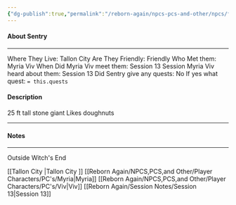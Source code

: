 ```yaml
---
{"dg-publish":true,"permalink":"/reborn-again/npcs-pcs-and-other/npcs/friendly/sentry/"}
---
```



#### About Sentry
---
Where They Live: Tallon City 
Are They Friendly: Friendly 
Who Met them: Myria Viv
When Did Myria Viv meet them: Session 13
Session Myria Viv heard about them: Session 13
Did Sentry give any quests: No
	If yes what quest: `= this.quests`


#### Description
25 ft tall stone giant 
Likes doughnuts

---

#### Notes
---
Outside Witch's End

[[Tallon City \|Tallon City ]]
[[Reborn Again/NPCS,PCS,and Other/Player Characters/PC's/Myria\|Myria]]
[[Reborn Again/NPCS,PCS,and Other/Player Characters/PC's/Viv\|Viv]]
[[Reborn Again/Session Notes/Session 13\|Session 13]]
